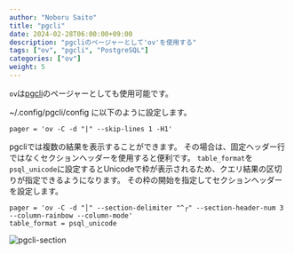 ```yaml
---
author: "Noboru Saito"
title: "pgcli"
date: 2024-02-28T06:00:00+09:00
description: "pgcliのページャーとして'ov'を使用する"
tags: ["ov", "pgcli", "PostgreSQL"]
categories: ["ov"]
weight: 5
---
```


`ov`は[pgcli](https://github.com/dbcli/pgcli)のページャーとしても使用可能です。

~/.config/pgcli/config に以下のように設定します。

```config
pager = 'ov -C -d "|" --skip-lines 1 -H1'
```

pgcliでは複数の結果を表示することができます。
その場合は、固定ヘッダー行ではなくセクションヘッダーを使用すると便利です。
`table_format`を`psql_unicode`に設定するとUnicodeで枠が表示されるため、クエリ結果の区切りが指定できるようになります。
その枠の開始を指定してセクションヘッダーを設定します。

```config
pager = 'ov -C -d "│" --section-delimiter "^┌" --section-header-num 3 --column-rainbow --column-mode'
table_format = psql_unicode
```

![pgcli-section](/ov/ov-pgcli-section.gif)
